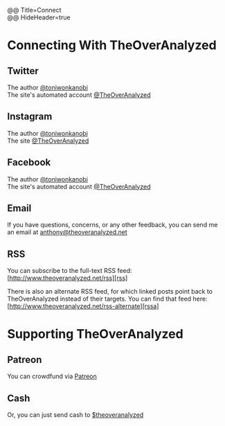 @@ Title=Connect  
@@ HideHeader=true   

# Connecting With TheOverAnalyzed
  
## Twitter

The author [@toniwonkanobi][twitter]  
The site's automated account [@TheOverAnalyzed][twitter 2]

## Instagram

The author [@toniwonkanobi][instagram]  
The site [@TheOverAnalyzed][instagram 2]

## Facebook

The author [@toniwonkanobi](www.facebook.com/toniwonkanobi)  
The site's automated account [@TheOverAnalyzed][fb]

## Email

If you have questions, concerns, or any other feedback, you can send me an email at [anthony@theoveranalyzed.net][mail]
  
## RSS

You can subscribe to the full-text RSS feed: [http://www.theoveranalyzed.net/rss][rss]

There is also an alternate RSS feed, for which linked posts point back to TheOverAnalyzed instead of their targets. You can find that feed here: [http://www.theoveranalyzed.net/rss-alternate][rssa]

# Supporting TheOverAnalyzed

## Patreon

You can crowdfund via [Patreon][patreon]

## Cash

Or, you can just send cash to [$theoveranalyzed][cash]

[cash]: https://cash.me/$theoveranalyzed
[fb]: www.facebook.com/theoveranalyzed
[instagram]: http://instagram.com/toniwonkanobi/
[instagram 2]: http://instagram.com/theoveranalyzed/
[mail]: mailto:anthony@theoveranalyzed.net
[patreon]: https://www.patreon.com/theoveranalyzed
[rss]: @@SiteRoot@@/rss
[rssa]: @@SiteRoot@@/rss-alternate
[twitter]: http://www.twitter.com/toniwonkanobi
[twitter 2]: http://www.twitter.com/theoveranalyzed